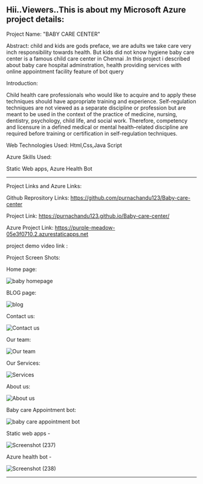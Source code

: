 Hii..Viewers..This is about my Microsoft Azure project details:
------------------------------------------------------------------------------------------------------------------------------------------------------------------
Project Name: "BABY CARE CENTER"

Abstract:
child and kids are gods preface, we are adults we take care very inch responsibility towards health. But kids did not know hygiene baby care center is a famous child care center in Chennai .In this project i described about baby care hospital adminstration, health providing services with online appointment facility feature of bot query

Introduction:

Child health care professionals who would like to acquire and to apply these techniques should have appropriate training and experience. Self-regulation techniques are not viewed as a separate discipline or profession but are meant to be used in the context of the practice of medicine, nursing, dentistry, psychology, child life, and social work. Therefore, competency and licensure in a defined medical or mental health–related discipline are required before training or certification in self-regulation techniques.

Web Technologies Used:
Html,Css,Java Script

Azure Skills Used:

Static Web apps,
Azure Health Bot

--------------------------------------------------------------------------------------------------------------------------------------------------------------------
Project Links and Azure Links:

Github Reprository Links: https://github.com/purnachandu123/Baby-care-center

Project Link: https://purnachandu123.github.io/Baby-care-center/

Azure Project Link: https://purple-meadow-05e3f0710.2.azurestaticapps.net

project demo video link :

Project Screen Shots:

Home page:

![baby homepage](https://user-images.githubusercontent.com/118438293/206984768-2ffd52c4-0a6a-4a99-a308-79367ebbfe2e.png)

BLOG page:

![blog](https://user-images.githubusercontent.com/118438293/206984742-1e74942d-0d74-478d-b876-ee7ab46318a9.png)

Contact us:

![Contact us](https://user-images.githubusercontent.com/118438293/206984751-4c8dd7f2-1be4-4b02-9f9e-fdd2337a09b0.png)

Our team:

![Our team](https://user-images.githubusercontent.com/118438293/206984757-64ba7f47-848b-4e91-b9b9-98e94df7d0f7.png)

Our Services:

![Services ](https://user-images.githubusercontent.com/118438293/206984760-b7ccf2e7-3055-4577-9436-06c63b218f77.png)

About us:

![About us](https://user-images.githubusercontent.com/118438293/206984763-a1ff4f4b-14d8-4d79-ba82-be189eea779d.png)

Baby care Appointment bot:

![baby care appointment bot](https://user-images.githubusercontent.com/118438293/206984765-0efaf0b9-1ef2-4db9-bf86-993e57146b15.png)


Static web apps -

![Screenshot (237)](https://user-images.githubusercontent.com/118438293/209434829-59046f35-897d-4a1a-8a7f-2a0fc7c404bc.png)


Azure health bot -


![Screenshot (238)](https://user-images.githubusercontent.com/118438293/209434848-67fb7b02-faca-48ea-bc82-6ae87381b8c0.png)





--------------------------------------------------------------------------------------------------------------------------------------------------------------------



